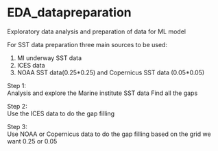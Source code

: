 # EDA_datapreparation
Exploratory data analysis and preparation of data for ML model

For SST data preparation three main sources to be used:
1. MI underway SST data
2. ICES data
3. NOAA SST data(0.25$*$0.25) and Copernicus SST data (0.05$*$0.05)

Step 1:<br>
Analysis and explore the Marine institute SST data
Find all the gaps 

Step 2:<br>
Use the ICES data to do the gap filling 

Step 3:<br>
Use NOAA or Copernicus data to do the gap filling based on the grid we want 0.25 or 0.05

